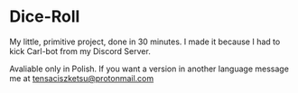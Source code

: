 # Dice-Roll
My little, primitive project, done in 30 minutes. I made it because I had to kick Carl-bot from my Discord Server.

Avaliable only in Polish. If you want a version in another language message me at tensaciszketsu@protonmail.com
